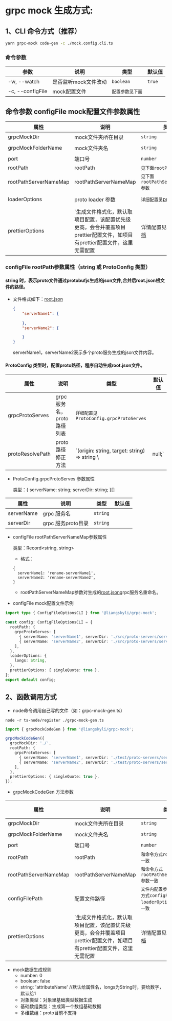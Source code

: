 # grpc mock 生成方式:

## 1、CLI 命令方式（推荐）

```bash
yarn grpc-mock code-gen -c ./mock.config.cli.ts
```

### 命令参数

| 参数               | 说明           | 类型        | 默认值    |
|------------------|--------------|-----------|--------|
| -w, --watch      | 是否监听mock文件改动 | `boolean` | `true` |
| -c, --configFile | mock配置文件     | `配置参数见下面` |        |

## 命令参数 configFile mock配置文件参数属性
| 属性                    | 说明                                                                    | 类型                                                                                                        | 默认值              |
|-----------------------|-----------------------------------------------------------------------|-----------------------------------------------------------------------------------------------------------|------------------|
| grpcMockDir           | mock文件夹所在目录                                                           | `string`                                                                                                  | `./`             |
| grpcMockFolderName    | mock文件夹名                                                              | `string`                                                                                                  | `grpc-mock`      |
| port                  | 端口号                                                                   | `number`                                                                                                  | `50000`          |
| rootPath              | rootPath                                                              | `见下面rootPath参数`                                                                                           |                  |
| rootPathServerNameMap | rootPathServerNameMap                                                 | `见下面rootPathServerNameMap参数`                                                                              |                  |
| loaderOptions         | proto loader 参数                                                       | `详细配置见`[proto-loader](https://hub.fastgit.org/grpc/grpc-node/blob/master/packages/proto-loader/README.md) | {defaults: true} |
| prettierOptions       | `生成文件格式化，默认取项目配置，该配置优先级更高，会合并覆盖项目prettier配置文件，如项目有prettier配置文件，这里无需配置 | 详情配置见` [prettier文档](https://github.com/prettier/prettier/blob/main/docs/options.md)                       |                  |

### configFile rootPath参数属性（string 或 ProtoConfig 类型）

####  string 时，表示proto文件通过protobufjs生成的json文件,合并后root.json根文件的路径。  

- 文件格式如下：[root.json](root.json)
    ```json
    {
        "serverName1": {
            
        },
        "serverName2": {
    
        }
    }
    ```
  serverName1，serverName2表示多个proto服务生成的json文件内容。

#### ProtoConfig 类型时，配置proto路径，程序自动生成root.json文件。

| 属性               | 说明                 | 类型                                            | 默认值    |
|------------------|--------------------|-----------------------------------------------|--------|
| grpcProtoServes  | grpc 服务名，proto路径列表 | `详细配置见ProtoConfig.grpcProtoServes`            |        |
| protoResolvePath | proto路径修正方法        | `(origin: string, target: string) => string \ | null;` |     |

- ProtoConfig.grpcProtoServes 参数属性
  
  类型：{ serverName: string; serverDir: string; }[]

| 属性         | 说明             | 类型       | 默认值 |
|------------|----------------|----------|-----|
| serverName | grpc 服务名       | `string` |     |
| serverDir  | grpc 服务proto目录 | `string` |     |

  - configFile rootPathServerNameMap参数属性

    类型：Record<string, string>
    - 格式：
    
    ```
    {
      serverName1: 'rename-serverName1',
      serverName2: 'rename-serverName2',
    }
    ```
    
    - rootPathServerNameMap参数对生成的[root.json](root.json)grpc服务名重命名。


- configFile mock配置文件示例

```ts
import type { ConfigFileOptionsCLI } from '@liangskyli/grpc-mock';

const config: ConfigFileOptionsCLI = {
  rootPath: {
    grpcProtoServes: [
      { serverName: 'serverName1', serverDir: './src/proto-servers/server1' },
      { serverName: 'serverName2', serverDir: './src/proto-servers/server2' },
    ],
  },
  loaderOptions: {
    longs: String,
  },
  prettierOptions: { singleQuote: true },
};
export default config;
```

## 2、函数调用方式

- node命令调用自己写的文件（如：grpc-mock-gen.ts）

```base
node -r ts-node/register ./grpc-mock-gen.ts
```

```ts
import { grpcMockCodeGen } from '@liangskyli/grpc-mock';

grpcMockCodeGen({
  grpcMockDir: './',
  rootPath: {
    grpcProtoServes: [
      { serverName: 'serverName1', serverDir: './test/proto-servers/server1' },
      { serverName: 'serverName2', serverDir: './test/proto-servers/server2' },
    ],
  },
  prettierOptions: { singleQuote: true },
});
```

- grpcMockCodeGen 方法参数

| 属性                    | 说明                                                                    | 类型                                                                                  | 默认值         |
|-----------------------|-----------------------------------------------------------------------|-------------------------------------------------------------------------------------|-------------|
| grpcMockDir           | mock文件夹所在目录                                                           | `string`                                                                            | `./`        |
| grpcMockFolderName    | mock文件夹名                                                              | `string`                                                                            | `grpc-mock` |
| port                  | 端口号                                                                   | `number`                                                                            | `50000`     |
| rootPath              | rootPath                                                              | `和命令方式rootPath参数一致`                                                                 |
| rootPathServerNameMap | rootPathServerNameMap                                                 | `和命令方式rootPathServerNameMap参数一致`                                                    |
| configFilePath        | 配置文件路径                                                                | `文件内配置参数和CLI 命令方式configFile里loaderOptions参数属性一致`                                    |
| prettierOptions       | `生成文件格式化，默认取项目配置，该配置优先级更高，会合并覆盖项目prettier配置文件，如项目有prettier配置文件，这里无需配置 | 详情配置见` [prettier文档](https://github.com/prettier/prettier/blob/main/docs/options.md) |             |

- mock数据生成规则
  - number: 0
  - boolean: false
  - string: 'attributeName' //默认给属性名，longs为String时，要给数字，默认给1
  - 对象类型：对象里基础类型数据生成
  - 基础数组类型：生成第一个数组基础数据
  - 多维数组：proto目前不支持
  